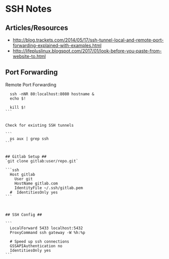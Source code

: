 # SSH Notes #


## Articles/Resources ##
- http://blog.trackets.com/2014/05/17/ssh-tunnel-local-and-remote-port-forwarding-explained-with-examples.html
- http://lifepluslinux.blogspot.com/2017/01/look-before-you-paste-from-website-to.html



## Port Forwarding ##

Remote Port Forwarding

````
  ssh -nNR 80:localhost:8080 hostname &
  echo $!

  kill $!
```


Check for existing SSH tunnels

```
  ps aux | grep ssh
```


## Gitlab Setup ##
`git clone gitlab:user/repo.git`

```ssh
  Host gitlab
    User git
    HostName gitlab.com
    IdentityFile ~/.ssh/gitlab.pem
  #  IdentitiesOnly yes
```



## SSH Config ##

```
  LocalForward 5433 localhost:5432
  ProxyCommand ssh gateway -W %h:%p
  
  # Speed up ssh connections
  GSSAPIAuthentication no
  IdentitiesOnly yes
```